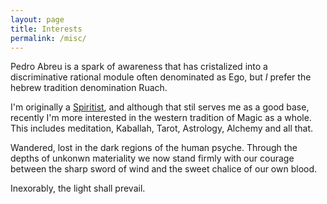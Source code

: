 ```yaml
---
layout: page
title: Interests
permalink: /misc/
---
```


Pedro Abreu is a spark of awareness that has cristalized into a
discriminative rational module often denominated as Ego, but _I_ prefer
the hebrew tradition denomination Ruach.

I'm originally a [Spiritist](https://en.wikipedia.org/wiki/Spiritism),
and although that stil serves me as a good base, recently I'm more interested
in the western tradition of Magic as a whole. This includes meditation,
Kaballah, Tarot, Astrology, Alchemy and all that.

Wandered, lost in the dark regions of the human psyche. Through the depths of
unkonwn materiality we now stand firmly with our courage between the sharp
sword of wind and the sweet chalice of our own blood. 

Inexorably, the light shall prevail.

